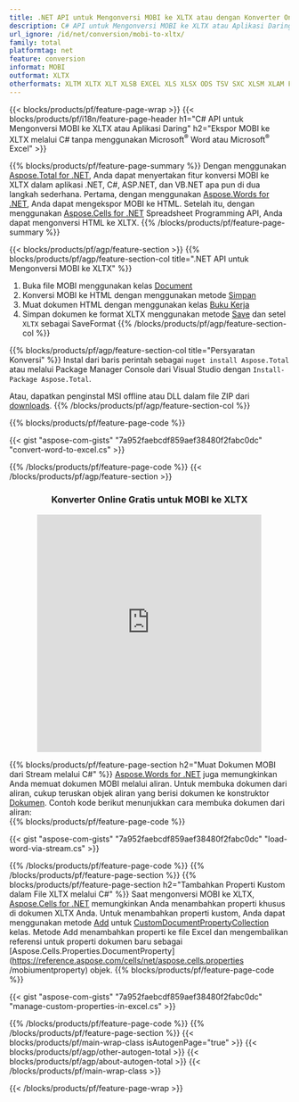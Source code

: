 ```yaml
---
title: .NET API untuk Mengonversi MOBI ke XLTX atau dengan Konverter Online gratis
description: C# API untuk Mengonversi MOBI ke XLTX atau Aplikasi Daring tanpa menggunakan Microsoft Excel atau Adobe Reader atau daring. Uji konverter online CSV ke DOC gratis dengan cepat sebelum mengintegrasikan kode. 
url_ignore: /id/net/conversion/mobi-to-xltx/
family: total
platformtag: net
feature: conversion
informat: MOBI
outformat: XLTX
otherformats: XLTM XLTX XLT XLSB EXCEL XLS XLSX ODS TSV SXC XLSM XLAM FODS DIF
---
```

{{< blocks/products/pf/feature-page-wrap >}}
{{< blocks/products/pf/i18n/feature-page-header h1="C# API untuk Mengonversi MOBI ke XLTX atau Aplikasi Daring" h2="Ekspor MOBI ke XLTX melalui C# tanpa menggunakan Microsoft<sup>&reg;</sup> Word atau Microsoft<sup>&reg;</sup> Excel" >}}

{{% blocks/products/pf/feature-page-summary %}}
Dengan menggunakan [Aspose.Total for .NET](https://products.aspose.com/total/net/), Anda dapat menyertakan fitur konversi MOBI ke XLTX dalam aplikasi .NET, C#, ASP.NET, dan VB.NET apa pun di dua langkah sederhana. Pertama, dengan menggunakan [Aspose.Words for .NET](https://products.aspose.com/words/net/), Anda dapat mengekspor MOBI ke HTML. Setelah itu, dengan menggunakan [Aspose.Cells for .NET](https://products.aspose.com/cells/net/) Spreadsheet Programming API, Anda dapat mengonversi HTML ke XLTX.
{{% /blocks/products/pf/feature-page-summary  %}}

{{< blocks/products/pf/agp/feature-section >}}
{{% blocks/products/pf/agp/feature-section-col title=".NET API untuk Mengonversi MOBI ke XLTX" %}}
1. Buka file MOBI menggunakan kelas [Document](https://reference.aspose.com/words/net/aspose.words/mobiument)
2. Konversi MOBI ke HTML dengan menggunakan metode [Simpan](https://reference.aspose.com/words/net/aspose.words.mobiument/save/methods/4)
3. Muat dokumen HTML dengan menggunakan kelas [Buku Kerja](https://reference.aspose.com/cells/net/aspose.cells/workbook)
4. Simpan dokumen ke format XLTX menggunakan metode [Save](https://reference.aspose.com/cells/net/aspose.cells.workbook/save/methods/4) dan setel `XLTX` sebagai SaveFormat
{{% /blocks/products/pf/agp/feature-section-col %}}

{{% blocks/products/pf/agp/feature-section-col title="Persyaratan Konversi" %}}
Instal dari baris perintah sebagai ```nuget install Aspose.Total``` atau melalui Package Manager Console dari Visual Studio dengan ```Install-Package Aspose.Total```.

Atau, dapatkan penginstal MSI offline atau DLL dalam file ZIP dari [downloads](https://releases.aspose.com/total/net).
{{% /blocks/products/pf/agp/feature-section-col %}}

{{% blocks/products/pf/feature-page-code %}}

{{< gist "aspose-com-gists" "7a952faebcdf859aef38480f2fabc0dc" "convert-word-to-excel.cs" >}}


{{% /blocks/products/pf/feature-page-code %}}
{{< /blocks/products/pf/agp/feature-section >}}

<div class="container-fluid agp-content bg-white aboutfile box-1 vh100 section nopbtm">
<div class=container>
<div class=row>
<div class="demobox tc col-md-12 padding-0" align="center">

<h3>Konverter Online Gratis untuk MOBI ke XLTX</h3>

<iframe style="border: none; height: 426px;" scrolling="no" src="https://total-conversion-app-65z5r2lp.qa.k8s.dynabic.com/?to=xltx&from=mobi" id="child-iframe" width="80%"></iframe>

</div></div>
</div></div>

{{% blocks/products/pf/feature-page-section  h2="Muat Dokumen MOBI dari Stream melalui C#" %}}
[Aspose.Words for .NET](https://products.aspose.com/words/net/) juga memungkinkan Anda memuat dokumen MOBI melalui aliran. Untuk membuka dokumen dari aliran, cukup teruskan objek aliran yang berisi dokumen ke konstruktor [Dokumen](https://reference.aspose.com/words/net/aspose.words/mobiument). Contoh kode berikut menunjukkan cara membuka dokumen dari aliran:  
{{% blocks/products/pf/feature-page-code %}}

{{< gist "aspose-com-gists" "7a952faebcdf859aef38480f2fabc0dc" "load-word-via-stream.cs" >}}

{{% /blocks/products/pf/feature-page-code  %}}
{{% /blocks/products/pf/feature-page-section %}}
{{% blocks/products/pf/feature-page-section  h2="Tambahkan Properti Kustom dalam File XLTX melalui C#" %}}
Saat mengonversi MOBI ke XLTX, [Aspose.Cells for .NET](https://products.aspose.com/cells/net/) memungkinkan Anda menambahkan properti khusus di dokumen XLTX Anda. Untuk menambahkan properti kustom, Anda dapat menggunakan metode [Add](https://reference.aspose.com/cells/net/aspose.cells.properties/custommobiumentpropertycollection/methods/add/index) untuk [CustomDocumentPropertyCollection](https://reference.aspose.com/cells/net/aspose.cells.properties/custommobiumentpropertycollection) kelas. Metode Add menambahkan properti ke file Excel dan mengembalikan referensi untuk properti dokumen baru sebagai [Aspose.Cells.Properties.DocumentProperty](https://reference.aspose.com/cells/net/aspose.cells.properties /mobiumentproperty) objek. 
{{% blocks/products/pf/feature-page-code %}}

{{< gist "aspose-com-gists" "7a952faebcdf859aef38480f2fabc0dc" "manage-custom-properties-in-excel.cs" >}}

{{% /blocks/products/pf/feature-page-code  %}}
{{% /blocks/products/pf/feature-page-section %}}
{{< blocks/products/pf/main-wrap-class isAutogenPage="true" >}}
{{< blocks/products/pf/agp/other-autogen-total >}}
{{< blocks/products/pf/agp/about-autogen-total >}}
{{< /blocks/products/pf/main-wrap-class >}}

{{< /blocks/products/pf/feature-page-wrap >}}